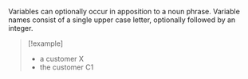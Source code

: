 Variables can optionally occur in apposition to a noun phrase. Variable names consist of a single upper case letter, optionally followed by an integer.

>[!example]
>* a customer X 
>* the customer C1

